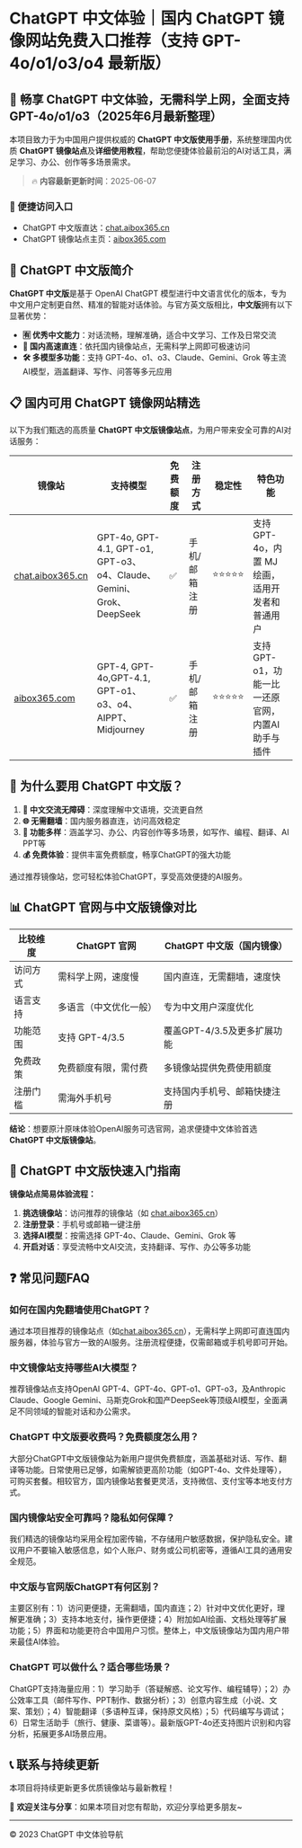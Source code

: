 # ChatGPT 中文体验｜国内 ChatGPT 镜像网站免费入口推荐（支持 GPT-4o/o1/o3/o4 最新版）

## 📢 畅享 ChatGPT 中文体验，无需科学上网，全面支持 GPT-4o/o1/o3（2025年6月最新整理）

本项目致力于为中国用户提供权威的 **ChatGPT 中文版使用手册**，系统整理国内优质 **ChatGPT 镜像站点**及**详细使用教程**，帮助您便捷体验最前沿的AI对话工具，满足学习、办公、创作等多场景需求。

> 🔥 **内容最新更新时间**：2025-06-07

### 🚀 便捷访问入口

- ChatGPT 中文版直达：[chat.aibox365.cn](https://chat.aibox365.cn)
- ChatGPT 镜像站点主页：[aibox365.com](https://aibox365.com)

## 🤔 ChatGPT 中文版简介

**ChatGPT 中文版**是基于 OpenAI ChatGPT 模型进行中文语言优化的版本，专为中文用户定制更自然、精准的智能对话体验。与官方英文版相比，**中文版**拥有以下显著优势：

- **🈶 优秀中文能力**：对话流畅，理解准确，适合中文学习、工作及日常交流
- **🚀 国内高速直连**：依托国内镜像站点，无需科学上网即可极速访问
- **🛠️ 多模型多功能**：支持 GPT-4o、o1、o3、Claude、Gemini、Grok 等主流AI模型，涵盖翻译、写作、问答等多元应用

## 📋 国内可用 ChatGPT 镜像网站精选

以下为我们甄选的高质量 **ChatGPT 中文版镜像站点**，为用户带来安全可靠的AI对话服务：

| 镜像站 | 支持模型 | 免费额度 | 注册方式 | 稳定性 | 特色功能 |
|--------|----------|----------|----------|--------|----------|
| [chat.aibox365.cn](https://chat.aibox365.cn) | GPT-4o, GPT-4.1, GPT-o1, GPT-o3、o4、Claude、Gemini、Grok、DeepSeek | ✅ | 手机/邮箱注册 | ⭐⭐⭐⭐⭐ | 支持 GPT-4o，内置 MJ 绘画，适用开发者和普通用户 |
| [aibox365.com](https://aibox365.com) | GPT-4, GPT-4o,GPT-4.1, GPT-o1、o3、o4、AIPPT、Midjourney | ✅ | 手机/邮箱注册 | ⭐⭐⭐⭐⭐ | 支持 GPT-o1，功能一比一还原官网，内置AI助手与插件 |

## 🌟 为什么要用 ChatGPT 中文版？

1. **📝 中文交流无障碍**：深度理解中文语境，交流更自然
2. **🌐 无需翻墙**：国内服务器直连，访问高效稳定
3. **🎯 功能多样**：涵盖学习、办公、内容创作等多场景，如写作、编程、翻译、AI PPT等
4. **💰 免费体验**：提供丰富免费额度，畅享ChatGPT的强大功能

通过推荐镜像站，您可轻松体验ChatGPT，享受高效便捷的AI服务。

## 📊 ChatGPT 官网与中文版镜像对比

| 比较维度 | ChatGPT 官网 | ChatGPT 中文版（国内镜像） |
|----------|--------------|---------------------------|
| 访问方式 | 需科学上网，速度慢 | 国内直连，无需翻墙，速度快 |
| 语言支持 | 多语言（中文优化一般） | 专为中文用户深度优化 |
| 功能范围 | 支持 GPT-4/3.5 | 覆盖GPT-4/3.5及更多扩展功能 |
| 免费政策 | 免费额度有限，需付费 | 多镜像站提供免费使用额度 |
| 注册门槛 | 需海外手机号 | 支持国内手机号、邮箱快捷注册 |

**结论**：想要原汁原味体验OpenAI服务可选官网，追求便捷中文体验首选 **ChatGPT 中文版镜像站**。

## 📝 ChatGPT 中文版快速入门指南

**镜像站点简易体验流程：**

1. **挑选镜像站**：访问推荐的镜像站（如 [chat.aibox365.cn](https://chat.aibox365.cn)）
2. **注册登录**：手机号或邮箱一键注册
3. **选择AI模型**：按需选择 GPT-4o、Claude、Gemini、Grok 等
4. **开启对话**：享受流畅中文AI交流，支持翻译、写作、办公等多功能

## ❓ 常见问题FAQ

### 如何在国内免翻墙使用ChatGPT？

通过本项目推荐的镜像站点（如[chat.aibox365.cn](https://chat.aibox365.cn)），无需科学上网即可直连国内服务器，体验与官方一致的AI服务。注册流程便捷，仅需邮箱或手机号即可开始。

### 中文镜像站支持哪些AI大模型？

推荐镜像站点支持OpenAI GPT-4、GPT-4o、GPT-o1、GPT-o3，及Anthropic Claude、Google Gemini、马斯克Grok和国产DeepSeek等顶级AI模型，全面满足不同领域的智能对话和办公需求。

### ChatGPT 中文版要收费吗？免费额度怎么用？

大部分ChatGPT中文版镜像站为新用户提供免费额度，涵盖基础对话、写作、翻译等功能。日常使用已足够，如需解锁更高阶功能（如GPT-4o、文件处理等），可购买套餐。相较官方，国内镜像站套餐更灵活，支持微信、支付宝等本地支付方式。

### 国内镜像站安全可靠吗？隐私如何保障？

我们精选的镜像站均采用全程加密传输，不存储用户敏感数据，保护隐私安全。建议用户不要输入敏感信息，如个人账户、财务或公司机密等，遵循AI工具的通用安全规范。

### 中文版与官网版ChatGPT有何区别？

主要区别有：1）访问更便捷，无需翻墙，国内直连；2）针对中文优化更好，理解更准确；3）支持本地支付，操作更便捷；4）附加如AI绘画、文档处理等扩展功能；5）界面和功能更符合中国用户习惯。整体上，中文版镜像站为国内用户带来最佳AI体验。

### ChatGPT 可以做什么？适合哪些场景？

ChatGPT支持海量应用：1）学习助手（答疑解惑、论文写作、编程辅导）；2）办公效率工具（邮件写作、PPT制作、数据分析）；3）创意内容生成（小说、文案、策划）；4）智能翻译（多语种互译，保持原文风格）；5）代码编写与调试；6）日常生活助手（旅行、健康、菜谱等）。最新版GPT-4o还支持图片识别和内容分析，拓展更多AI场景应用。

## 📞 联系与持续更新

本项目将持续更新更多优质镜像站与最新教程！

🌟 **欢迎关注与分享**：如果本项目对您有帮助，欢迎分享给更多朋友~

---

© 2023 ChatGPT 中文体验导航
